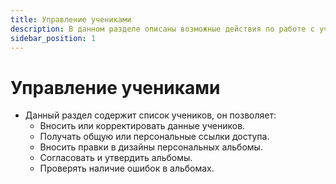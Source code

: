 ```yaml
---
title: Управление учениками
description: В данном разделе описаны возможные действия по работе с учениками
sidebar_position: 1
---
```


# Управление учениками

* Данный раздел содержит список учеников, он позволяет:
    + Вносить или корректировать данные учеников.
    + Получать общую или персональные ссылки доступа.
    + Вносить правки в дизайны персональных альбомы.
    + Согласовать и утвердить альбомы.
    + Проверять наличие ошибок в альбомах.
